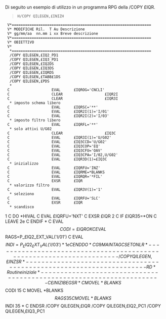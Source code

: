 Di seguito un esempio di utilizzo in un programma RPG della /COPY £IQR.

>     H/COPY QILEGEN,£INIZH
     V*===============================================================
     V* MODIFICHE Ril.  T Au Descrizione
     V* gg/mm/aa  nn.mm i xx Breve descrizione
     V*===============================================================
     V* OBIETTIVO
     V*
      *===============================================================
      /COPY QILEGEN,£IQ2_PD1
      /COPY QILEGEN,£IQ3_PD1
      /COPY QILEGEN,£IQ2DS
      /COPY QILEGEN,£IQ3DS
      /COPY QILEGEN,£IQRDS
      /COPY QILEGEN,£TABB£1DS
      /COPY QILEGEN,£PDS
      *
     C                   EVAL      £IQROG='CNCLI'
     C                   CLEAR                   £IQR2I
     C                   CLEAR                   £IQR3I
      * imposto schema libero
     C                   EVAL      £IQRSC='**'
     C                   EVAL      £IQR2I(1)='I/01'
     C                   EVAL      £IQR2I(2)='I/03'
      * imposto filtro libero
     C                   EVAL      £IQRFL='**'
      * solo attivi U/G02
     C                   CLEAR                   £IQ3C
     C                   EVAL      £IQR3I(1)='U/G02'
     C                   EVAL      £IQ3CCD='U/G02'
     C                   EVAL      £IQ3COP='EQ'
     C                   EVAL      £IQ3CFU='OAV'
     C                   EVAL      £IQ3CPA='I/02,U/G02'
     C                   EVAL      £IQR3D(1)=£IQ3C
      * inizializzo
     C                   EVAL      £IQRFU='INZ'
     C                   EVAL      £IQRME=*BLANKS
     C                   EVAL      £IQRQR='*FIL'
     C                   EXSR      £IQR
      * valorizzo filtro
     C                   EVAL      £IQR3V(1)='1'
      * seleziono
     C                   EVAL      £IQRFU='SLC'
     C                   EXSR      £IQR
      * scandisco
1    C                   DO        *HIVAL
     C                   EVAL      £IQRFU='NXT'
     C                   EXSR      £IQR
2    C                   IF        £IQR35=*ON
     C                   LEAVE
2e   C                   ENDIF
      *
     C                   EVAL      $$CODI=£IQROK
     C                   EVAL      $$RAGS=P_£IQ2_EXT_VAL('I/01')
     C                   EVAL      $$INDI=P_£IQ2_EXT_VAL('I/03')
      *
1e   C                   ENDDO
      *
     C     G9MAIN        TAG
     C                   SETON                                        LR
      *---------------------------------------------------------------------
      /COPY QILEGEN,£INZSR
      *---------------------------------------------------------------------
    RD* Routine iniziale
      *---------------------------------------------------------------------
     C     £INIZI        BEGSR
      *
     C                   MOVEL     *BLANKS       $$CODI           15
     C                   MOVEL     *BLANKS       $$RAGS           35
     C                   MOVEL     *BLANKS       $$INDI           35
      *
     C                   ENDSR
      /COPY QILEGEN,£IQR
      /COPY QILEGEN,£IQ2_PC1
      /COPY QILEGEN,£IQ3_PC1

